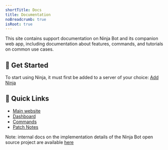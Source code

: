 ```yaml
---
shortTitle: Docs
title: Documentation
noBreadcrumb: true 
isRoot: true
---
```


This site contains support documentation on Ninja Bot and its companion web app, including documentation about features, commands, and tutorials on common use cases.

## 🚀 Get Started

To start using Ninja, it must first be added to a server of your choice: [Add Ninja](http://ninjabot.site/invite)

## 🔗 Quick Links

- [Main website](https://ninjabot.site)
- [Dashboard](https://ninjabot.site/dashboard)
- [Commands](/commands) 
- [Patch Notes](/changelog/)

<Alert type="info">

Note: internal docs on the implementation details of the Ninja Bot open source project are available [here](/internal)

</Alert>
